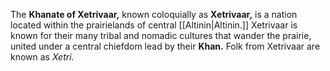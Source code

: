 The **Khanate of Xetrivaar,** known coloquially as **Xetrivaar,** is a nation located within the prairielands of central [[Altinin|Altinin.]] Xetrivaar is known for their many tribal and nomadic cultures that wander the prairie, united under a central chiefdom lead by their **Khan.** Folk from Xetrivaar are known as *Xetri.*